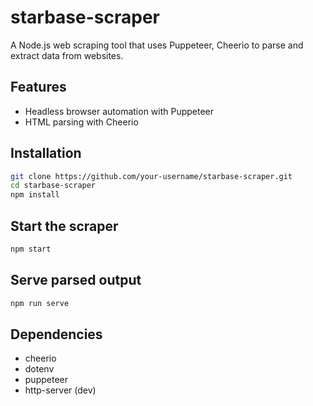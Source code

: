 # starbase-scraper

A Node.js web scraping tool that uses Puppeteer, Cheerio to parse and extract data from websites.

## Features

- Headless browser automation with Puppeteer
- HTML parsing with Cheerio
  
## Installation

```bash
git clone https://github.com/your-username/starbase-scraper.git
cd starbase-scraper
npm install
```

## Start the scraper

```bash
npm start
```

## Serve parsed output
```bash
npm run serve
```
## Dependencies
- cheerio
- dotenv
- puppeteer
- http-server (dev)

